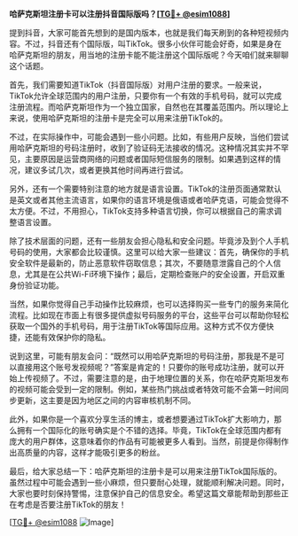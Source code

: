 **哈萨克斯坦注册卡可以注册抖音国际版吗？[[TG💪+ @esim1088](https://t.me/s/esim1088)]**

提到抖音，大家可能首先想到的是国内版本，也就是我们每天刷到的各种短视频内容。不过，抖音还有个国际版，叫TikTok。很多小伙伴可能会好奇，如果是身在哈萨克斯坦的朋友，用当地的注册卡能不能注册这个国际版呢？今天咱们就来聊聊这个话题。

首先，我们需要知道TikTok（抖音国际版）对用户注册的要求。一般来说，TikTok允许全球范围内的用户注册，只要你有一个有效的手机号码，就可以完成注册流程。而哈萨克斯坦作为一个独立国家，自然也在其覆盖范围内。所以理论上来说，使用哈萨克斯坦的注册卡是完全可以用来注册TikTok的。

不过，在实际操作中，可能会遇到一些小问题。比如，有些用户反映，当他们尝试用哈萨克斯坦的号码注册时，收到了验证码无法接收的情况。这种情况其实并不罕见，主要原因是运营商网络的问题或者国际短信服务的限制。如果遇到这样的情况，建议多试几次，或者更换其他时间再进行尝试。

另外，还有一个需要特别注意的地方就是语言设置。TikTok的注册页面通常默认是英文或者其他主流语言，如果你的语言环境是俄语或者哈萨克语，可能会觉得不太方便。不过，不用担心，TikTok支持多种语言切换，你可以根据自己的需求调整语言设置。

除了技术层面的问题，还有一些朋友会担心隐私和安全问题。毕竟涉及到个人手机号码的使用，大家都会比较谨慎。这里可以给大家一些建议：首先，确保你的手机安全软件是最新的，防止恶意软件窃取信息；其次，不要随意泄露自己的个人信息，尤其是在公共Wi-Fi环境下操作；最后，定期检查账户的安全设置，开启双重身份验证功能。

当然，如果你觉得自己手动操作比较麻烦，也可以选择购买一些专门的服务来简化流程。比如现在市面上有很多提供虚拟号码服务的平台，这些平台可以帮助你轻松获取一个国外的手机号码，用于注册TikTok等国际应用。这种方式不仅方便快捷，还能有效保护你的隐私。

说到这里，可能有朋友会问：“既然可以用哈萨克斯坦的号码注册，那我是不是可以直接用这个账号发视频呢？”答案是肯定的！只要你的账号成功注册，就可以开始上传视频了。不过，需要注意的是，由于地理位置的关系，你在哈萨克斯坦发布的视频可能会受到一定的限制。例如，某些热门挑战或者特效可能不会第一时间同步更新，这主要是因为地区之间的内容审核机制不同。

此外，如果你是一个喜欢分享生活的博主，或者想要通过TikTok扩大影响力，那么拥有一个国际化的账号确实是个不错的选择。毕竟，TikTok在全球范围内都有庞大的用户群体，这意味着你的作品有可能被更多人看到。当然，前提是你得制作出高质量的内容，这样才能吸引更多的粉丝。

最后，给大家总结一下：哈萨克斯坦的注册卡是可以用来注册TikTok国际版的。虽然过程中可能会遇到一些小麻烦，但只要耐心处理，就能顺利解决问题。同时，大家也要时刻保持警惕，注意保护自己的信息安全。希望这篇文章能帮助到那些正在考虑是否要注册TikTok的朋友！

[[TG💪+ @esim1088](https://t.me/s/esim1088) ![Image](https://i.postimg.cc/4NQfJmqS/Snipaste-2025-05-13-00-14-12.png)]